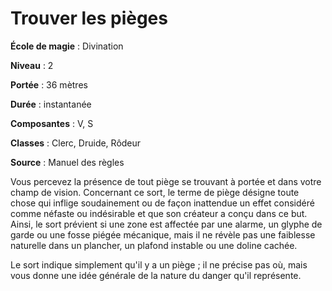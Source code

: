 # Trouver les pièges

**École de magie** : Divination

**Niveau** : 2

**Portée** : 36 mètres

**Durée** : instantanée

**Composantes** : V, S

**Classes** : Clerc, Druide, Rôdeur

**Source** : Manuel des règles

Vous percevez la présence de tout piège se trouvant à portée et dans votre champ de vision. Concernant ce sort, le terme de piège désigne toute chose qui inflige soudainement ou de façon inattendue un effet considéré comme néfaste ou indésirable et que son créateur a conçu dans ce but. Ainsi, le sort prévient si une zone est affectée par une alarme, un glyphe de garde ou une fosse piégée mécanique, mais il ne révèle pas une faiblesse naturelle dans un plancher, un plafond instable ou une doline cachée.

Le sort indique simplement qu'il y a un piège ; il ne précise pas où, mais vous donne une idée générale de la nature du danger qu'il représente.
